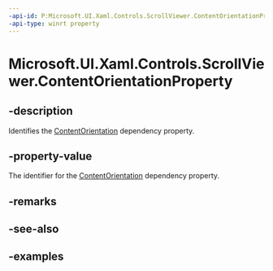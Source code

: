 ```yaml
---
-api-id: P:Microsoft.UI.Xaml.Controls.ScrollViewer.ContentOrientationProperty
-api-type: winrt property
---
```


# Microsoft.UI.Xaml.Controls.ScrollViewer.ContentOrientationProperty

<!--
public static Windows.UI.Xaml.DependencyProperty ContentOrientationProperty { get; }
-->

## -description

Identifies the [ContentOrientation](scrollviewer_contentorientation.md) dependency property.

## -property-value

The identifier for the [ContentOrientation](scrollviewer_contentorientation.md) dependency property.

## -remarks

## -see-also

## -examples

